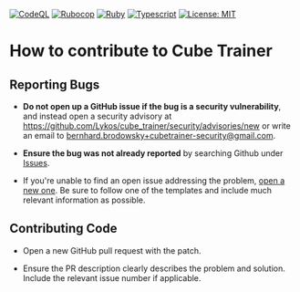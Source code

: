 [![CodeQL](https://github.com/Lykos/cube_trainer/actions/workflows/codeql-analysis.yml/badge.svg)](https://github.com/Lykos/cube_trainer/actions/workflows/codeql-analysis.yml)
[![Rubocop](https://github.com/Lykos/cube_trainer/actions/workflows/rubocop.yml/badge.svg)](https://github.com/Lykos/cube_trainer/actions/workflows/rubocop.yml)
[![Ruby](https://github.com/Lykos/cube_trainer/actions/workflows/ruby.yml/badge.svg)](https://github.com/Lykos/cube_trainer/actions/workflows/ruby.yml)
[![Typescript](https://github.com/Lykos/cube_trainer/actions/workflows/typescript.yml/badge.svg)](https://github.com/Lykos/cube_trainer/actions/workflows/typescript.yml)
[![License: MIT](https://img.shields.io/badge/License-MIT-yellow.svg)](https://opensource.org/licenses/MIT)

# How to contribute to Cube Trainer

## Reporting Bugs

* **Do not open up a GitHub issue if the bug is a security vulnerability**, and instead open a security advisory at https://github.com/Lykos/cube_trainer/security/advisories/new or write an email to bernhard.brodowsky+cubetrainer-security@gmail.com.

* **Ensure the bug was not already reported** by searching Github under [Issues](https://github.com/Lykos/cube_trainer/issues).

* If you're unable to find an open issue addressing the problem, [open a new one](https://github.com/Lykos/cube_trainer/issues/new). Be sure to follow one of the templates and include much relevant information as possible.

## Contributing Code

* Open a new GitHub pull request with the patch.

* Ensure the PR description clearly describes the problem and solution. Include the relevant issue number if applicable.
